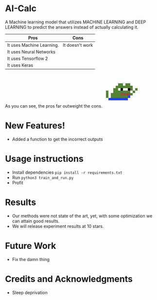# AI-Calc


A Machine learning model that utilizes MACHINE LEARNING and DEEP LEARNING to predict the answers instead of actually calculating it. 

| Pros                      | Cons            |
|---------------------------|-----------------|
| It uses Machine Learning. | It doesn't work |
| It uses Neural Networks   |                 |
| It uses Tensorflow 2      |                 |
| It uses Keras             |                 |

As you can see, the pros far outweight the cons. ![party](./config/party.gif)
# New Features!
  - Added a function to get the incorrect outputs

# Usage instructions
  - Install dependencies `pip install -r requirements.txt`
  - Run `python3 train_and_run.py`
  - Profit
# Results
-  Our methods were not state of the art, yet, with some optimization we can attain good results. 
-  We will release experiment results at 10 stars.
# Future Work
- Fix the damn thing

# Credits and Acknowledgments
- Sleep deprivation
